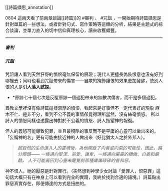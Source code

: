 [[詩篇擷思_annotation]]

0804
這兩天看了前兩章談論[[詩篇]]的 #審判 、 #咒詛 ，一開始期待詩篇擷思是針對單篇的一些想法，或者針對句式、寫作策略等這類的分析，結果是主題式的綜合談論，並單刀直入的切中信仰真理核心，讀來收穫頗豐。

---
##### 審判


##### 咒詛

咒詛讓人看到天然狂野的憤恨毫無保留的展現；現代人更擅長偽裝恨意也沒有好到哪裡去；同時也看到咒詛帶來的傷害——自欺的掩飾讓恨的效果更加發酵，使別人恨的人是**引人落入試探**。

* *原諒七十個七次是反覆原諒一個過犯帶來的無數次傷害，而不是多個過犯。

異教文學裡沒有像詩篇這樣濃厚的憤恨，看起來是好事但不一定代表好的現象
麻木不仁、是非不分，看到不公不義的事情卻覺得理所當然，沒有絲毫憤怒。
所以詩人的憤怒同樣也透露出神對於不公義的憤怒、詩人指望神的報復。

但人的義怒可能導致犯罪，並且最殘酷的事反而不是平庸的心靈可以做出來的。「妄稱神的名」更有可能由接近神的人做出來（好比猶太人之於外邦人）。

>*超自然的生命進入人的靈魂後，為他開啟了向善或向惡的可能性，因此，路分兩頭—— 一條通向聖潔、慈愛、謙卑，一條通向屬靈的驕傲、自義和嚴酷。 人不可能再回到心靈未醒覺前那種庸庸碌碌的善和惡。*

神不恨人，祂的厭惡是針對罪行。（突然想到神學少女討論「愛罪人，恨惡罪」這句話大概只有在神身上可以看到完全的實踐，我終於找到合適的語境。）詩篇點出罪惡真實存在，即便傳達的方式是扭曲的。